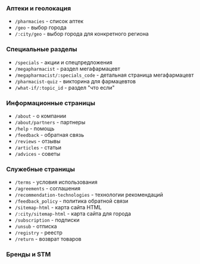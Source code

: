 

### Аптеки и геолокация
- `/pharmacies` - список аптек
- `/geo` - выбор города
- `/:city/geo` - выбор города для конкретного региона

### Специальные разделы
- `/specials` - акции и спецпредложения
- `/megapharmacist` - раздел мегафармацевт
- `/megapharmacist/:specials_code` - детальная страница мегафармацевт
- `/pharmacist-quiz` - викторина для фармацевтов
- `/what-if/:topic_id` - раздел "что если"

### Информационные страницы
- `/about` - о компании
- `/about/partners` - партнеры
- `/help` - помощь
- `/feedback` - обратная связь
- `/reviews` - отзывы
- `/articles` - статьи
- `/advices` - советы

### Служебные страницы
- `/terms` - условия использования
- `/agreements` - соглашения
- `/recommendation-technologies` - технологии рекомендаций
- `/feedback_policy` - политика обратной связи
- `/sitemap-html` - карта сайта HTML
- `/:city/sitemap-html` - карта сайта для города
- `/subscription` - подписки
- `/unsub` - отписка
- `/registry` - реестр
- `/return` - возврат товаров

### Бренды и STM
